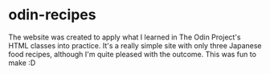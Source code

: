 # odin-recipes

The website was created to apply what I learned in The Odin Project's HTML classes into practice.
It's a really simple site with only three Japanese food recipes, although I'm quite pleased with the outcome.
This was fun to make :D
